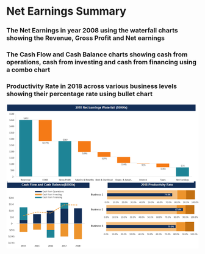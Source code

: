 # Net Earnings Summary
### The Net Earnings in year 2008 using the waterfall charts showing the Revenue, Gross Profit and Net earnings
### The Cash Flow and Cash Balance charts showing cash from operations, cash from investing and cash from financing using a combo chart
### Productivity Rate in 2018 across various business levels showing their percentage rate using bullet chart
![Graphical Representation](Net_Earning_Summary.PNG)
